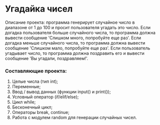 # Угадайка чисел
Описание проекта: программа генерирует случайное число в диапазоне от 1 до 100 и просит пользователя угадать это число. Если догадка пользователя больше случайного числа, то программа должна вывести сообщение 'Слишком много, попробуйте еще раз'. Если догадка меньше случайного числа, то программа должна вывести сообщение 'Слишком мало, попробуйте еще раз'. Если пользователь угадывает число, то программа должна поздравить его и вывести сообщение 'Вы угадали, поздравляем!'.

### Составляющие проекта:

1. Целые числа (тип int);
2. Переменные;
3. Ввод / вывод данных (функции input() и print());
4. Условный оператор (if/elif/else);
5. Цикл while;
6. Бесконечный цикл;
7. Операторы break, continue;
8. Работа с модулем random для генерации случайных чисел.